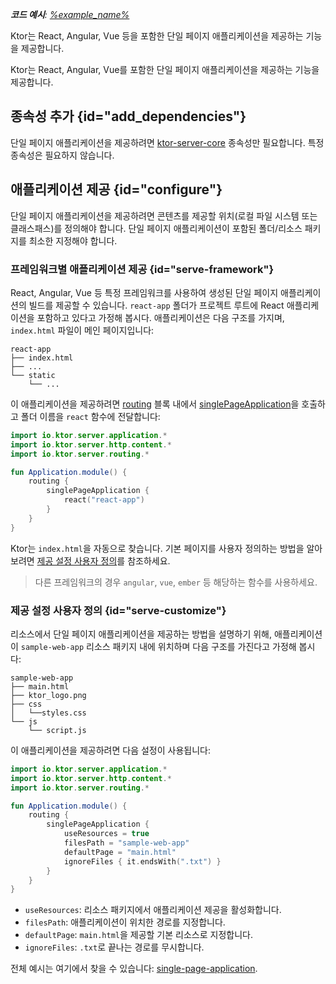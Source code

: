 [//]: # (title: 단일 페이지 애플리케이션 제공)

<show-structure for="chapter" depth="2"/>

<tldr>
<var name="example_name" value="single-page-application"/>
<p>
    <b>코드 예시</b>:
    <a href="https://github.com/ktorio/ktor-documentation/tree/%ktor_version%/codeSnippets/snippets/%example_name%">
        %example_name%
    </a>
</p>
</tldr>

<link-summary>
Ktor는 React, Angular, Vue 등을 포함한 단일 페이지 애플리케이션을 제공하는 기능을 제공합니다.
</link-summary>

Ktor는 React, Angular, Vue를 포함한 단일 페이지 애플리케이션을 제공하는 기능을 제공합니다.

## 종속성 추가 {id="add_dependencies"}

단일 페이지 애플리케이션을 제공하려면 [ktor-server-core](server-dependencies.topic#add-ktor-dependencies) 종속성만 필요합니다.
특정 종속성은 필요하지 않습니다.

## 애플리케이션 제공 {id="configure"}

단일 페이지 애플리케이션을 제공하려면 콘텐츠를 제공할 위치(로컬 파일 시스템 또는 클래스패스)를 정의해야 합니다.
단일 페이지 애플리케이션이 포함된 폴더/리소스 패키지를 최소한 지정해야 합니다.

### 프레임워크별 애플리케이션 제공 {id="serve-framework"}

React, Angular, Vue 등 특정 프레임워크를 사용하여 생성된 단일 페이지 애플리케이션의 빌드를 제공할 수 있습니다.
`react-app` 폴더가 프로젝트 루트에 React 애플리케이션을 포함하고 있다고 가정해 봅시다.
애플리케이션은 다음 구조를 가지며, `index.html` 파일이 메인 페이지입니다:

```text
react-app
├── index.html
├── ...
└── static
    └── ...
```

이 애플리케이션을 제공하려면 [routing](server-routing.md) 블록 내에서 [singlePageApplication](https://api.ktor.io/ktor-server/ktor-server-core/io.ktor.server.http.content/single-page-application.html)을 호출하고
폴더 이름을 `react` 함수에 전달합니다:

```kotlin
import io.ktor.server.application.*
import io.ktor.server.http.content.*
import io.ktor.server.routing.*

fun Application.module() {
    routing {
        singlePageApplication {
            react("react-app")
        }
    }
}
```

Ktor는 `index.html`을 자동으로 찾습니다.
기본 페이지를 사용자 정의하는 방법을 알아보려면 [제공 설정 사용자 정의](#serve-customize)를 참조하세요.

> 다른 프레임워크의 경우 `angular`, `vue`, `ember` 등 해당하는 함수를 사용하세요.

### 제공 설정 사용자 정의 {id="serve-customize"}

리소스에서 단일 페이지 애플리케이션을 제공하는 방법을 설명하기 위해, 애플리케이션이 `sample-web-app` 리소스 패키지 내에 위치하며 다음 구조를 가진다고 가정해 봅시다:

```text
sample-web-app
├── main.html
├── ktor_logo.png
├── css
│   └──styles.css
└── js
    └── script.js
```

이 애플리케이션을 제공하려면 다음 설정이 사용됩니다:

```kotlin
import io.ktor.server.application.*
import io.ktor.server.http.content.*
import io.ktor.server.routing.*

fun Application.module() {
    routing {
        singlePageApplication {
            useResources = true
            filesPath = "sample-web-app"
            defaultPage = "main.html"
            ignoreFiles { it.endsWith(".txt") }
        }
    }
}
```

- `useResources`: 리소스 패키지에서 애플리케이션 제공을 활성화합니다.
- `filesPath`: 애플리케이션이 위치한 경로를 지정합니다.
- `defaultPage`: `main.html`을 제공할 기본 리소스로 지정합니다.
- `ignoreFiles`: `.txt`로 끝나는 경로를 무시합니다.

전체 예시는 여기에서 찾을 수 있습니다: [single-page-application](https://github.com/ktorio/ktor-documentation/tree/%ktor_version%/codeSnippets/snippets/single-page-application).